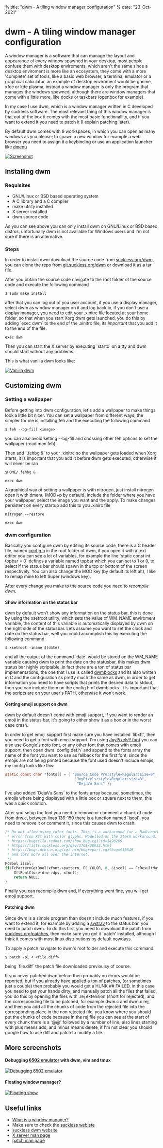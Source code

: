 % title: "dwm - A tiling window manager configuration"
% date: "23-Oct-2021"

# dwm - A tiling window manager configuration

A window manager is a software that can manage the layout and appearance
of every window spawned in your desktop, most people confuse them with
desktop enviroments, which aren't the same since a desktop enviroment is
more like an ecosystem, they come with a more 'complete' set of tools,
like a basic web browser, a terminal emulator or a graphical calculator, an example
of desktop enviroment would be gnome, xfce or kde plasma; instead a
window manager is only the program that manages the windows spawned,
although there are window managers that come with a little more, like
docks or taskbars (openbox for example).

In my case I use dwm, which is a window manager written in C developed
by suckless software. The most relevant thing of this window manager is
that out of the box it comes with the most basic functionallity, and if
you want to extend it you need to patch it (I explain patching later).

By default dwm comes with 9 workspaces, in which you can open as many
windows as you please; to spawn a new window for example a web browser
you need to assign it a keybinding or use an application launcher like
[dmenu](https://tools.suckless.org/dmenu/)

[![Screenshot](screenshot.jpeg)](screenshot.png "Screenshot of my dwm build")

## Installing dwm

### Requisites

- GNU/Linux or BSD based operating system
- A C library and a C compiler
- make utility installed
- X server installed
- dwm source code

As you can see above you can only install dwm on GNU/Linux or BSD based
distros, unfortunally dwm is not available for Windows users and I'm not
sure if there is an alternative.

### Steps

In order to install dwm download the source code from [suckless.org/dwm](https://dwm.suckless.org/),
you can clone the repo from [git.suckless.org/dwm](https://git.suckless.org/dwm) or
download it as a tar file.

After you obtain the source code navigate to the root folder
of the source code and execute the following command

```console
$ sudo make install
```

after that you can log out of you user account, if you use a display
manager, select dwm as window manager on it and log back in, if you
don't use a display manager, you need to edit your .xinitrc file located
at your home folder, so that when you start Xorg dwm gets launched, you
do this by adding \`exec dwm\` to the end of the .xinitrc
file, its *important* that you add it to the end of the file.

```console
exec dwm
```

Then you can start the X server by executing \`startx\` on a tty and
dwm should start without any problems.

This is what vanilla dwm looks like:

[![Vanilla dwm](vanilla.jpeg)](vanilla.png "Vanilla dwm")

## Customizing dwm

### Setting a wallpaper

Before getting into dwm configuration, let's add a wallpaper to make things look
a little bit nicer. You can set a wallpaper from different ways, the simpler for
me is installing feh and the executing the following command

```console
$ feh --bg-fill <image>
```

you can also avoid setting --bg-fill and chossing other feh options to set the wallpaper
(read man feh).

Then add \`.fehbg &\` to your .xinitrc so the wallpaper gets loaded when Xorg starts, it is important
that you add it before dwm gets executed, otherwise it will never be ran

```console
$HOME/.fehbg &

exec dwm
```

A graphical way of setting a wallpaper is with nitrogen, just install nitrogen open it
with dmenu (MOD+p by default), include the folder where you have your wallpaper, select the
image you want and the apply. To make changes persistent on every startup
add this to you .xinirc file

```console
nitrogen --restore

exec dwm
```
### dwm configuration

Basically you configure dwm by editing its source code, there is a C header file, named
[config.h](https://github.com/mjkoeckner/dotfiles/blob/master/.config/dwm/config.def.h)
in the root folder of dwm, if you open it with a text editor you can see a
lot of variables, for example the line \`static const int topbar = 0\`
defines a variable named topbar which you can set to 1 or 0, to select
if the status bar should spawn in the top or bottom of the screen respectively.
You can also change the MOD key (by default its left alt), I like to remap
mine to left Super (windows key).

After every change you make to the source code you need to *recompile dwm*.


#### Show information on the status bar

dwm by default won't show any information on the status bar, this is
done by using the xsetroot utility, which sets the value of WM\_NAME enviroment
variable, the content of this variable is automatically displayed by dwm on the
right side of the statusbar. Lets assume you want to set the clock and date
on the status bar, well you could accomplish this by executing the following command

```console
$ xsetroot -iname $(date)
```

and all the output of the command \`date\` would be stored on the WM\_NAME variable
causing dwm to print the date on the statusbar, this
makes dwm status bar highly scriptable, in fact there are a ton of status
bar implementations, the one that I use is called
[dwmblocks](https://github.com/torrinfail/dwmblocks) and its also
written in C and the configuration its pretty much the same as dwm, in
order to get information you need to have scripts that prints the
desired data to stdout, then you can include them on the config.h of
dwmblocks. It is important that the scripts are on your user's PATH, otherwise
it won't work.

#### Getting emoji support on dwm

dwm by default doesn't come with emoji support, if you want to render
an emoji in the status bar, it's going to either show it as a box or in
the worst case crash.

In order to get emoji support first make sure you have installed \`libxft\`,
then you need to get a font with emoji support, I'm using [JoyPixels® font](https://www.joypixels.com/)
you can also use [Google's noto font](https://fonts.google.com/noto),
or any other font that comes with emoji support, then open dwm \`config.def.h\` and
append to the fonts array the name of the font you want to use as fallback for the first font,
since the emojis are not being printed because the font used doesn't include emojis, my
config looks like this:

```c
static const char *fonts[] = { "Source Code Pro:style=Regular:size=9",
								"JoyPixels:style=Regular:size=8",
								 "DejaVu Sans" };
```

I've also added \`DejaVu Sans\` to the fonts array because, sometimes, the emojis where being displayed
with a little box or square next to them, this was a quick solution.

After you setup the font you need to remove or comment a chunk of code
from drw.c, between lines 136-150 there is a function named \`iscol\`, you
need to remove it or comment it, since this causes dwm to crash.

```c
/* Do not allow using color fonts. This is a workaround for a BadLength
 * error from Xft with color glyphs. Modelled on the Xterm workaround. See
 * https://bugzilla.redhat.com/show_bug.cgi?id=1498269
 * https://lists.suckless.org/dev/1701/30932.html
 * https://bugs.debian.org/cgi-bin/bugreport.cgi?bug=916349
 * and lots more all over the internet.
 */
FcBool iscol;
if(FcPatternGetBool(xfont->pattern, FC_COLOR, 0, &iscol) == FcResultMatch && iscol) {
    XftFontClose(drw->dpy, xfont);
    return NULL;
}
```

Finally you can recompile dwm and, if everything went fine, you will get emoji support.

#### Patching dwm

Since dwm is a simple program than doesn't include much features, if
you want to extend it, for example by adding a
[systray](https://dwm.suckless.org/patches/systray/) to the status bar,
you need to patch dwm. To do this first you need to download the patch
from [suckless.org/patches](https://dwm.suckless.org/patches/), then
make sure you got it 'patch' installed, although I think it comes with
most linux distributions by default nowdays.

To apply a patch navigate to dwm's root folder and execute this command

```console
$ patch -p1 < <file.diff>
```

being \`file.diff\` the patch file downloaded previoulsy of course.

If you never patched dwm before then probably no errors would be
reported, but if you already have applied a ton of patches, (or sometimes just a couple)
then probably you would get a HUNK \## FAILED, in this case you need to get your hands
dirty, and manually patch all the files that failed, you do this by
opening the files with .rej extension (short for rejected), and the
corresponding file to be patched, for example dwm.c and dwm.c.rej, and
then you add all the chunks of code from the rejected file into the
corresponding place in the non rejected file, you know where you should
put the chunks of code because in the rej file you can see at the start
of every chunk there is a '@@' followed by a number of line; also
lines starting with plus means add, and minus means delete, if I'm not
clear you should google how to use diff and patch to modify a file.

## More screenshots

#### Debugging [6502 emulator](https://github.com/mjkloeckner/6502) with dwm, vim and tmux

[![Debugging 6502 emulator](debugging.jpeg)](debugging.png "Debugging 6502 emulator")
&nbsp;


#### Floating window manager?

[![Floating show](floating.jpeg)](floating.png "Floating show while raining")

## Useful links

- [What is a window manager?](https://en.wikipedia.org/wiki/Window_manager)
- Make sure to check the [suckless webiste](https://suckless.org/)
- [suckless dwm website](https://dwm.suckless.org/)
- [X server man page](https://www.x.org/releases/X11R7.7/doc/man/man1/Xserver.1.xhtml)
- [patch man page](https://man7.org/linux/man-pages/man1/patch.1.html)
